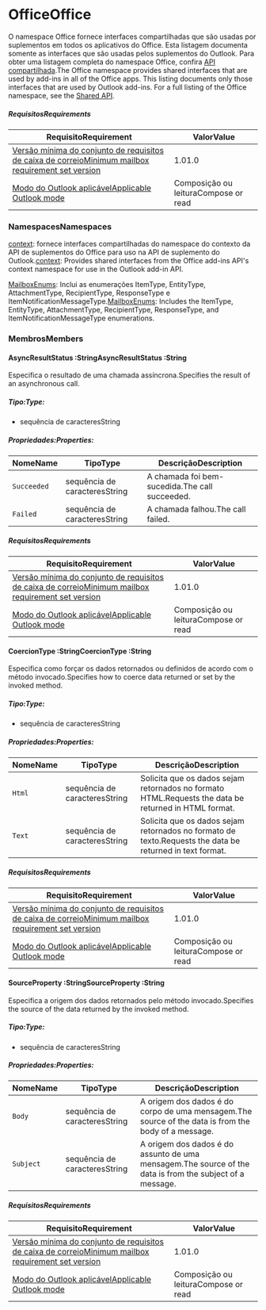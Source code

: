  

# <a name="office"></a><span data-ttu-id="171d3-101">Office</span><span class="sxs-lookup"><span data-stu-id="171d3-101">Office</span></span>

<span data-ttu-id="171d3-p101">O namespace Office fornece interfaces compartilhadas que são usadas por suplementos em todos os aplicativos do Office. Esta listagem documenta somente as interfaces que são usadas pelos suplementos do Outlook. Para obter uma listagem completa do namespace Office, confira [API compartilhada](/javascript/api/office).</span><span class="sxs-lookup"><span data-stu-id="171d3-p101">The Office namespace provides shared interfaces that are used by add-ins in all of the Office apps. This listing documents only those interfaces that are used by Outlook add-ins. For a full listing of the Office namespace, see the [Shared API](/javascript/api/office).</span></span>

##### <a name="requirements"></a><span data-ttu-id="171d3-104">Requisitos</span><span class="sxs-lookup"><span data-stu-id="171d3-104">Requirements</span></span>

|<span data-ttu-id="171d3-105">Requisito</span><span class="sxs-lookup"><span data-stu-id="171d3-105">Requirement</span></span>| <span data-ttu-id="171d3-106">Valor</span><span class="sxs-lookup"><span data-stu-id="171d3-106">Value</span></span>|
|---|---|
|[<span data-ttu-id="171d3-107">Versão mínima do conjunto de requisitos de caixa de correio</span><span class="sxs-lookup"><span data-stu-id="171d3-107">Minimum mailbox requirement set version</span></span>](/office/dev/add-ins/reference/requirement-sets/outlook-api-requirement-sets)| <span data-ttu-id="171d3-108">1.0</span><span class="sxs-lookup"><span data-stu-id="171d3-108">1.0</span></span>|
|[<span data-ttu-id="171d3-109">Modo do Outlook aplicável</span><span class="sxs-lookup"><span data-stu-id="171d3-109">Applicable Outlook mode</span></span>](https://docs.microsoft.com/outlook/add-ins/#extension-points)| <span data-ttu-id="171d3-110">Composição ou leitura</span><span class="sxs-lookup"><span data-stu-id="171d3-110">Compose or read</span></span>|

### <a name="namespaces"></a><span data-ttu-id="171d3-111">Namespaces</span><span class="sxs-lookup"><span data-stu-id="171d3-111">Namespaces</span></span>

<span data-ttu-id="171d3-112">[context](Office.context.md): fornece interfaces compartilhadas do namespace do contexto da API de suplementos do Office para uso na API de suplemento do Outlook.</span><span class="sxs-lookup"><span data-stu-id="171d3-112">[context](Office.context.md): Provides shared interfaces from the Office add-ins API's context namespace for use in the Outlook add-in API.</span></span>

<span data-ttu-id="171d3-113">[MailboxEnums](/javascript/api/outlook/office.mailboxenums.attachmenttype): Inclui as enumerações ItemType, EntityType, AttachmentType, RecipientType, ResponseType e ItemNotificationMessageType.</span><span class="sxs-lookup"><span data-stu-id="171d3-113">[MailboxEnums](/javascript/api/outlook/office.mailboxenums.attachmenttype): Includes the ItemType, EntityType, AttachmentType, RecipientType, ResponseType, and ItemNotificationMessageType enumerations.</span></span>

### <a name="members"></a><span data-ttu-id="171d3-114">Membros</span><span class="sxs-lookup"><span data-stu-id="171d3-114">Members</span></span>

####  <a name="asyncresultstatus-string"></a><span data-ttu-id="171d3-115">AsyncResultStatus :String</span><span class="sxs-lookup"><span data-stu-id="171d3-115">AsyncResultStatus :String</span></span>

<span data-ttu-id="171d3-116">Especifica o resultado de uma chamada assíncrona.</span><span class="sxs-lookup"><span data-stu-id="171d3-116">Specifies the result of an asynchronous call.</span></span>

##### <a name="type"></a><span data-ttu-id="171d3-117">Tipo:</span><span class="sxs-lookup"><span data-stu-id="171d3-117">Type:</span></span>

*   <span data-ttu-id="171d3-118">sequência de caracteres</span><span class="sxs-lookup"><span data-stu-id="171d3-118">String</span></span>

##### <a name="properties"></a><span data-ttu-id="171d3-119">Propriedades:</span><span class="sxs-lookup"><span data-stu-id="171d3-119">Properties:</span></span>

|<span data-ttu-id="171d3-120">Nome</span><span class="sxs-lookup"><span data-stu-id="171d3-120">Name</span></span>| <span data-ttu-id="171d3-121">Tipo</span><span class="sxs-lookup"><span data-stu-id="171d3-121">Type</span></span>| <span data-ttu-id="171d3-122">Descrição</span><span class="sxs-lookup"><span data-stu-id="171d3-122">Description</span></span>|
|---|---|---|
|`Succeeded`| <span data-ttu-id="171d3-123">sequência de caracteres</span><span class="sxs-lookup"><span data-stu-id="171d3-123">String</span></span>|<span data-ttu-id="171d3-124">A chamada foi bem-sucedida.</span><span class="sxs-lookup"><span data-stu-id="171d3-124">The call succeeded.</span></span>|
|`Failed`| <span data-ttu-id="171d3-125">sequência de caracteres</span><span class="sxs-lookup"><span data-stu-id="171d3-125">String</span></span>|<span data-ttu-id="171d3-126">A chamada falhou.</span><span class="sxs-lookup"><span data-stu-id="171d3-126">The call failed.</span></span>|

##### <a name="requirements"></a><span data-ttu-id="171d3-127">Requisitos</span><span class="sxs-lookup"><span data-stu-id="171d3-127">Requirements</span></span>

|<span data-ttu-id="171d3-128">Requisito</span><span class="sxs-lookup"><span data-stu-id="171d3-128">Requirement</span></span>| <span data-ttu-id="171d3-129">Valor</span><span class="sxs-lookup"><span data-stu-id="171d3-129">Value</span></span>|
|---|---|
|[<span data-ttu-id="171d3-130">Versão mínima do conjunto de requisitos de caixa de correio</span><span class="sxs-lookup"><span data-stu-id="171d3-130">Minimum mailbox requirement set version</span></span>](/office/dev/add-ins/reference/requirement-sets/outlook-api-requirement-sets)| <span data-ttu-id="171d3-131">1.0</span><span class="sxs-lookup"><span data-stu-id="171d3-131">1.0</span></span>|
|[<span data-ttu-id="171d3-132">Modo do Outlook aplicável</span><span class="sxs-lookup"><span data-stu-id="171d3-132">Applicable Outlook mode</span></span>](https://docs.microsoft.com/outlook/add-ins/#extension-points)| <span data-ttu-id="171d3-133">Composição ou leitura</span><span class="sxs-lookup"><span data-stu-id="171d3-133">Compose or read</span></span>|
####  <a name="coerciontype-string"></a><span data-ttu-id="171d3-134">CoercionType :String</span><span class="sxs-lookup"><span data-stu-id="171d3-134">CoercionType :String</span></span>

<span data-ttu-id="171d3-135">Especifica como forçar os dados retornados ou definidos de acordo com o método invocado.</span><span class="sxs-lookup"><span data-stu-id="171d3-135">Specifies how to coerce data returned or set by the invoked method.</span></span>

##### <a name="type"></a><span data-ttu-id="171d3-136">Tipo:</span><span class="sxs-lookup"><span data-stu-id="171d3-136">Type:</span></span>

*   <span data-ttu-id="171d3-137">sequência de caracteres</span><span class="sxs-lookup"><span data-stu-id="171d3-137">String</span></span>

##### <a name="properties"></a><span data-ttu-id="171d3-138">Propriedades:</span><span class="sxs-lookup"><span data-stu-id="171d3-138">Properties:</span></span>

|<span data-ttu-id="171d3-139">Nome</span><span class="sxs-lookup"><span data-stu-id="171d3-139">Name</span></span>| <span data-ttu-id="171d3-140">Tipo</span><span class="sxs-lookup"><span data-stu-id="171d3-140">Type</span></span>| <span data-ttu-id="171d3-141">Descrição</span><span class="sxs-lookup"><span data-stu-id="171d3-141">Description</span></span>|
|---|---|---|
|`Html`| <span data-ttu-id="171d3-142">sequência de caracteres</span><span class="sxs-lookup"><span data-stu-id="171d3-142">String</span></span>|<span data-ttu-id="171d3-143">Solicita que os dados sejam retornados no formato HTML.</span><span class="sxs-lookup"><span data-stu-id="171d3-143">Requests the data be returned in HTML format.</span></span>|
|`Text`| <span data-ttu-id="171d3-144">sequência de caracteres</span><span class="sxs-lookup"><span data-stu-id="171d3-144">String</span></span>|<span data-ttu-id="171d3-145">Solicita que os dados sejam retornados no formato de texto.</span><span class="sxs-lookup"><span data-stu-id="171d3-145">Requests the data be returned in text format.</span></span>|

##### <a name="requirements"></a><span data-ttu-id="171d3-146">Requisitos</span><span class="sxs-lookup"><span data-stu-id="171d3-146">Requirements</span></span>

|<span data-ttu-id="171d3-147">Requisito</span><span class="sxs-lookup"><span data-stu-id="171d3-147">Requirement</span></span>| <span data-ttu-id="171d3-148">Valor</span><span class="sxs-lookup"><span data-stu-id="171d3-148">Value</span></span>|
|---|---|
|[<span data-ttu-id="171d3-149">Versão mínima do conjunto de requisitos de caixa de correio</span><span class="sxs-lookup"><span data-stu-id="171d3-149">Minimum mailbox requirement set version</span></span>](/office/dev/add-ins/reference/requirement-sets/outlook-api-requirement-sets)| <span data-ttu-id="171d3-150">1.0</span><span class="sxs-lookup"><span data-stu-id="171d3-150">1.0</span></span>|
|[<span data-ttu-id="171d3-151">Modo do Outlook aplicável</span><span class="sxs-lookup"><span data-stu-id="171d3-151">Applicable Outlook mode</span></span>](https://docs.microsoft.com/outlook/add-ins/#extension-points)| <span data-ttu-id="171d3-152">Composição ou leitura</span><span class="sxs-lookup"><span data-stu-id="171d3-152">Compose or read</span></span>|
####  <a name="sourceproperty-string"></a><span data-ttu-id="171d3-153">SourceProperty :String</span><span class="sxs-lookup"><span data-stu-id="171d3-153">SourceProperty :String</span></span>

<span data-ttu-id="171d3-154">Especifica a origem dos dados retornados pelo método invocado.</span><span class="sxs-lookup"><span data-stu-id="171d3-154">Specifies the source of the data returned by the invoked method.</span></span>

##### <a name="type"></a><span data-ttu-id="171d3-155">Tipo:</span><span class="sxs-lookup"><span data-stu-id="171d3-155">Type:</span></span>

*   <span data-ttu-id="171d3-156">sequência de caracteres</span><span class="sxs-lookup"><span data-stu-id="171d3-156">String</span></span>

##### <a name="properties"></a><span data-ttu-id="171d3-157">Propriedades:</span><span class="sxs-lookup"><span data-stu-id="171d3-157">Properties:</span></span>

|<span data-ttu-id="171d3-158">Nome</span><span class="sxs-lookup"><span data-stu-id="171d3-158">Name</span></span>| <span data-ttu-id="171d3-159">Tipo</span><span class="sxs-lookup"><span data-stu-id="171d3-159">Type</span></span>| <span data-ttu-id="171d3-160">Descrição</span><span class="sxs-lookup"><span data-stu-id="171d3-160">Description</span></span>|
|---|---|---|
|`Body`| <span data-ttu-id="171d3-161">sequência de caracteres</span><span class="sxs-lookup"><span data-stu-id="171d3-161">String</span></span>|<span data-ttu-id="171d3-162">A origem dos dados é do corpo de uma mensagem.</span><span class="sxs-lookup"><span data-stu-id="171d3-162">The source of the data is from the body of a message.</span></span>|
|`Subject`| <span data-ttu-id="171d3-163">sequência de caracteres</span><span class="sxs-lookup"><span data-stu-id="171d3-163">String</span></span>|<span data-ttu-id="171d3-164">A origem dos dados é do assunto de uma mensagem.</span><span class="sxs-lookup"><span data-stu-id="171d3-164">The source of the data is from the subject of a message.</span></span>|

##### <a name="requirements"></a><span data-ttu-id="171d3-165">Requisitos</span><span class="sxs-lookup"><span data-stu-id="171d3-165">Requirements</span></span>

|<span data-ttu-id="171d3-166">Requisito</span><span class="sxs-lookup"><span data-stu-id="171d3-166">Requirement</span></span>| <span data-ttu-id="171d3-167">Valor</span><span class="sxs-lookup"><span data-stu-id="171d3-167">Value</span></span>|
|---|---|
|[<span data-ttu-id="171d3-168">Versão mínima do conjunto de requisitos de caixa de correio</span><span class="sxs-lookup"><span data-stu-id="171d3-168">Minimum mailbox requirement set version</span></span>](/office/dev/add-ins/reference/requirement-sets/outlook-api-requirement-sets)| <span data-ttu-id="171d3-169">1.0</span><span class="sxs-lookup"><span data-stu-id="171d3-169">1.0</span></span>|
|[<span data-ttu-id="171d3-170">Modo do Outlook aplicável</span><span class="sxs-lookup"><span data-stu-id="171d3-170">Applicable Outlook mode</span></span>](https://docs.microsoft.com/outlook/add-ins/#extension-points)| <span data-ttu-id="171d3-171">Composição ou leitura</span><span class="sxs-lookup"><span data-stu-id="171d3-171">Compose or read</span></span>|